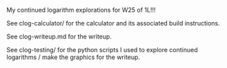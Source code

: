 My continued logarithm explorations for W25 of 1L!!!

See clog-calculator/ for the calculator and its associated build instructions.

See clog-writeup.md for the writeup.

See clog-testing/ for the python scripts I used to explore continued logarithms / make the graphics for the writeup.
